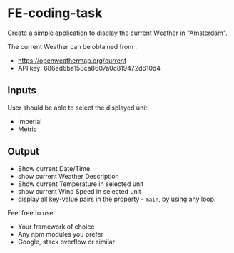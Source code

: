 # FE-coding-task

Create a simple application to display the current Weather in "Amsterdam".

The current Weather can be obtained from :
- https://openweathermap.org/current
-  API key: 686ed6ba158ca8607a0c819472d610d4

## Inputs

User should be able to select the displayed unit: 
 - Imperial 
 - Metric

## Output

- Show current Date/Time
- show current Weather Description
- Show current Temperature in selected unit
- show current Wind Speed in selected unit
- display all key-value pairs in the property - `main`, by using any loop.

Feel free to use :
 - Your framework of choice
 - Any npm modules you prefer
 - Google, stack overflow or similar
